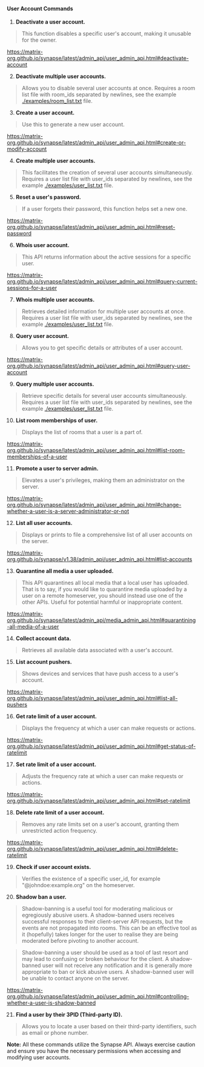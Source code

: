 
#### User Account Commands ####

1) **Deactivate a user account.**

> This function disables a specific user's account, making it unusable for the owner.

  https://matrix-org.github.io/synapse/latest/admin_api/user_admin_api.html#deactivate-account

2) **Deactivate multiple user accounts.**

> Allows you to disable several user accounts at once. Requires a room list file with room_ids separated by newlines, see the example [./examples/room_list.txt](./examples/room_list.txt) file.

3) **Create a user account.**

> Use this to generate a new user account.

  https://matrix-org.github.io/synapse/latest/admin_api/user_admin_api.html#create-or-modify-account

4) **Create multiple user accounts.**

> This facilitates the creation of several user accounts simultaneously. Requires a user list file with user_ids separated by newlines, see the example [./examples/user_list.txt](./examples/user_list.txt) file.

5) **Reset a user's password.**

> If a user forgets their password, this function helps set a new one.

  https://matrix-org.github.io/synapse/latest/admin_api/user_admin_api.html#reset-password

6) **Whois user account.**	

> This API returns information about the active sessions for a specific user.

  https://matrix-org.github.io/synapse/latest/admin_api/user_admin_api.html#query-current-sessions-for-a-user

7) **Whois multiple user accounts.**

> Retrieves detailed information for multiple user accounts at once. Requires a user list file with user_ids separated by newlines, see the example [./examples/user_list.txt](./examples/user_list.txt) file.

8) **Query user account.**	

> Allows you to get specific details or attributes of a user account.

  https://matrix-org.github.io/synapse/latest/admin_api/user_admin_api.html#query-user-account

9) **Query multiple user accounts.**

> Retrieve specific details for several user accounts simultaneously. Requires a user list file with user_ids separated by newlines, see the example [./examples/user_list.txt](./examples/user_list.txt) file.

10) **List room memberships of user.**	

> Displays the list of rooms that a user is a part of.

  https://matrix-org.github.io/synapse/latest/admin_api/user_admin_api.html#list-room-memberships-of-a-user

11) **Promote a user to server admin.**	

> Elevates a user's privileges, making them an administrator on the server.

  https://matrix-org.github.io/synapse/latest/admin_api/user_admin_api.html#change-whether-a-user-is-a-server-administrator-or-not

12) **List all user accounts.**

> Displays or prints to file a comprehensive list of all user accounts on the server.

  https://matrix-org.github.io/synapse/v1.38/admin_api/user_admin_api.html#list-accounts

13) **Quarantine all media a user uploaded.**

> This API quarantines all local media that a local user has uploaded. That is to say, if you would like to quarantine media uploaded by a user on a remote homeserver, you should instead use one of the other APIs. Useful for potential harmful or inappropriate content.

  https://matrix-org.github.io/synapse/latest/admin_api/media_admin_api.html#quarantining-all-media-of-a-user

14) **Collect account data.**

> Retrieves all available data associated with a user's account.

15) **List account pushers.**

> Shows devices and services that have push access to a user's account.

  https://matrix-org.github.io/synapse/latest/admin_api/user_admin_api.html#list-all-pushers

16) **Get rate limit of a user account.**

> Displays the frequency at which a user can make requests or actions.

  https://matrix-org.github.io/synapse/latest/admin_api/user_admin_api.html#get-status-of-ratelimit

17) **Set rate limit of a user account.**

> Adjusts the frequency rate at which a user can make requests or actions.

  https://matrix-org.github.io/synapse/latest/admin_api/user_admin_api.html#set-ratelimit

18) **Delete rate limit of a user account.**

> Removes any rate limits set on a user's account, granting them unrestricted action frequency.

  https://matrix-org.github.io/synapse/latest/admin_api/user_admin_api.html#delete-ratelimit

19) **Check if user account exists.**

> Verifies the existence of a specific user_id, for example "@johndoe:example.org" on the homeserver.

20) **Shadow ban a user.**	

> Shadow-banning is a useful tool for moderating malicious or egregiously abusive users. A shadow-banned users receives successful responses to their client-server API requests, but the events are not propagated into rooms. This can be an effective tool as it (hopefully) takes longer for the user to realise they are being moderated before pivoting to another account.

> Shadow-banning a user should be used as a tool of last resort and may lead to confusing or broken behaviour for the client. A shadow-banned user will not receive any notification and it is generally more appropriate to ban or kick abusive users. A shadow-banned user will be unable to contact anyone on the server.

  https://matrix-org.github.io/synapse/latest/admin_api/user_admin_api.html#controlling-whether-a-user-is-shadow-banned

21) **Find a user by their 3PID (Third-party ID).**
  
> Allows you to locate a user based on their third-party identifiers, such as email or phone number.

**Note:** All these commands utilize the Synapse API. Always exercise caution and ensure you have the necessary permissions when accessing and modifying user accounts.
